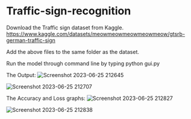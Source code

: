 # Traffic-sign-recognition

Download the Traffic sign dataset from Kaggle.
https://www.kaggle.com/datasets/meowmeowmeowmeowmeow/gtsrb-german-traffic-sign

Add the above files to the same folder as the dataset.

Run the model through command line by typing python gui.py

The Output:
![Screenshot 2023-06-25 212645](https://github.com/Anirudh20082003/Traffic-sign-recognition/assets/114762053/d997ae8d-61b8-4a3d-946a-d7a8b26e396d)

![Screenshot 2023-06-25 212707](https://github.com/Anirudh20082003/Traffic-sign-recognition/assets/114762053/8dd59245-ef32-4e3f-938c-292efd733cfa)


The Accuracy and Loss graphs:
![Screenshot 2023-06-25 212827](https://github.com/Anirudh20082003/Traffic-sign-recognition/assets/114762053/bfe67842-2a01-474a-a946-1b1f8a27ecaa)

![Screenshot 2023-06-25 212838](https://github.com/Anirudh20082003/Traffic-sign-recognition/assets/114762053/3d43daa3-0a0a-4c88-916c-abc12b0015ab)
